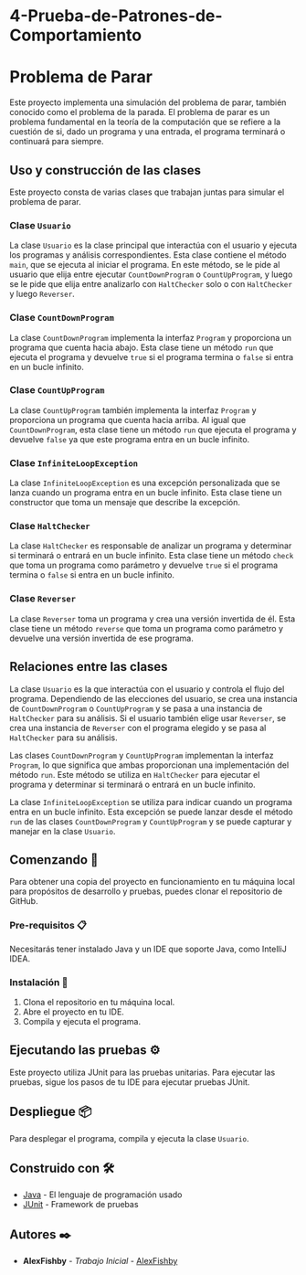 # 4-Prueba-de-Patrones-de-Comportamiento

# Problema de Parar

Este proyecto implementa una simulación del problema de parar, también conocido como el problema de la parada. El problema de parar es un problema fundamental en la teoría de la computación que se refiere a la cuestión de si, dado un programa y una entrada, el programa terminará o continuará para siempre.

## Uso y construcción de las clases

Este proyecto consta de varias clases que trabajan juntas para simular el problema de parar.

### Clase `Usuario`

La clase `Usuario` es la clase principal que interactúa con el usuario y ejecuta los programas y análisis correspondientes. Esta clase contiene el método `main`, que se ejecuta al iniciar el programa. En este método, se le pide al usuario que elija entre ejecutar `CountDownProgram` o `CountUpProgram`, y luego se le pide que elija entre analizarlo con `HaltChecker` solo o con `HaltChecker` y luego `Reverser`.

### Clase `CountDownProgram`

La clase `CountDownProgram` implementa la interfaz `Program` y proporciona un programa que cuenta hacia abajo. Esta clase tiene un método `run` que ejecuta el programa y devuelve `true` si el programa termina o `false` si entra en un bucle infinito.

### Clase `CountUpProgram`

La clase `CountUpProgram` también implementa la interfaz `Program` y proporciona un programa que cuenta hacia arriba. Al igual que `CountDownProgram`, esta clase tiene un método `run` que ejecuta el programa y devuelve `false` ya que este programa entra en un bucle infinito.

### Clase `InfiniteLoopException`

La clase `InfiniteLoopException` es una excepción personalizada que se lanza cuando un programa entra en un bucle infinito. Esta clase tiene un constructor que toma un mensaje que describe la excepción.

### Clase `HaltChecker`

La clase `HaltChecker` es responsable de analizar un programa y determinar si terminará o entrará en un bucle infinito. Esta clase tiene un método `check` que toma un programa como parámetro y devuelve `true` si el programa termina o `false` si entra en un bucle infinito.

### Clase `Reverser`

La clase `Reverser` toma un programa y crea una versión invertida de él. Esta clase tiene un método `reverse` que toma un programa como parámetro y devuelve una versión invertida de ese programa.

## Relaciones entre las clases

La clase `Usuario` es la que interactúa con el usuario y controla el flujo del programa. Dependiendo de las elecciones del usuario, se crea una instancia de `CountDownProgram` o `CountUpProgram` y se pasa a una instancia de `HaltChecker` para su análisis. Si el usuario también elige usar `Reverser`, se crea una instancia de `Reverser` con el programa elegido y se pasa al `HaltChecker` para su análisis.

Las clases `CountDownProgram` y `CountUpProgram` implementan la interfaz `Program`, lo que significa que ambas proporcionan una implementación del método `run`. Este método se utiliza en `HaltChecker` para ejecutar el programa y determinar si terminará o entrará en un bucle infinito.

La clase `InfiniteLoopException` se utiliza para indicar cuando un programa entra en un bucle infinito. Esta excepción se puede lanzar desde el método `run` de las clases `CountDownProgram` y `CountUpProgram` y se puede capturar y manejar en la clase `Usuario`.

## Comenzando 🚀

Para obtener una copia del proyecto en funcionamiento en tu máquina local para propósitos de desarrollo y pruebas, puedes clonar el repositorio de GitHub.

### Pre-requisitos 📋

Necesitarás tener instalado Java y un IDE que soporte Java, como IntelliJ IDEA.

### Instalación 🔧

1. Clona el repositorio en tu máquina local.
2. Abre el proyecto en tu IDE.
3. Compila y ejecuta el programa.

## Ejecutando las pruebas ⚙️

Este proyecto utiliza JUnit para las pruebas unitarias. Para ejecutar las pruebas, sigue los pasos de tu IDE para ejecutar pruebas JUnit.

## Despliegue 📦

Para desplegar el programa, compila y ejecuta la clase `Usuario`.

## Construido con 🛠️

* [Java](https://www.java.com/) - El lenguaje de programación usado
* [JUnit](https://junit.org/junit5/) - Framework de pruebas

## Autores ✒️

* **AlexFishby** - *Trabajo Inicial* - [AlexFishby](https://github.com/AlexFishby)


